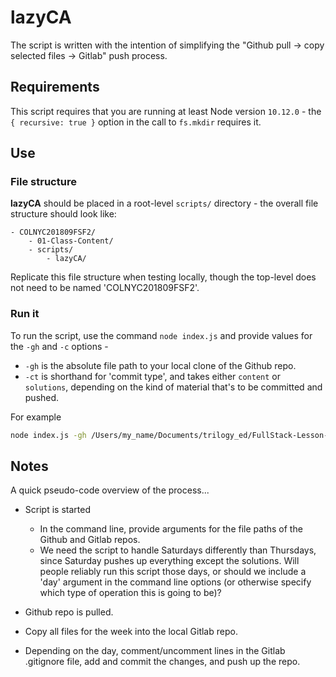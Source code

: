 # lazyCA

The script is written with the intention of simplifying the "Github pull -> copy selected files -> Gitlab" push process.

## Requirements

This script requires that you are running at least Node version `10.12.0` - the `{ recursive: true }` option in the call to `fs.mkdir` requires it.

## Use

### File structure

**lazyCA** should be placed in a root-level `scripts/` directory - the overall file structure should look like:

```
- COLNYC201809FSF2/
	- 01-Class-Content/
	- scripts/
		- lazyCA/
```

Replicate this file structure when testing locally, though the top-level does not need to be named 'COLNYC201809FSF2'.

### Run it

To run the script, use the command `node index.js` and provide values for the `-gh` and `-c` options -
- `-gh` is the absolute file path to your local clone of the Github repo.
- `-ct` is shorthand for 'commit type', and takes either `content` or `solutions`, depending on the kind of material that's to be committed and pushed.

For example

```bash
node index.js -gh /Users/my_name/Documents/trilogy_ed/FullStack-Lesson-Plans -ct content
```

## Notes

A quick pseudo-code overview of the process...

- Script is started
	- In the command line, provide arguments for the file paths of the Github and Gitlab repos.
	- We need the script to handle Saturdays differently than Thursdays, since Saturday pushes up everything except the solutions. Will people reliably run this script those days, or should we include a 'day' argument in the command line options (or otherwise specify which type of operation this is going to be)?

- Github repo is pulled.

- Copy all files for the week into the local Gitlab repo.

- Depending on the day, comment/uncomment lines in the Gitlab .gitignore file, add and commit the changes, and push up the repo.
